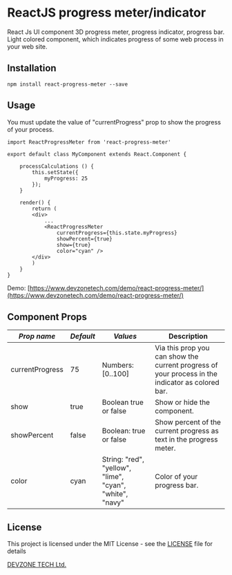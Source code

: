 ReactJS progress meter/indicator
=========

React Js UI component 3D progress meter, progress indicator, progress bar. Light colored component, which indicates progress of some web process in your web site.

## Installation

  `npm install react-progress-meter --save`

## Usage

You must update the value of "currentProgress" prop to show the progress of your process.

    import ReactProgressMeter from 'react-progress-meter'
 
    export default class MyComponent extends React.Component {
        
        processCalculations () {
            this.setState({
                myProgress: 25 
            }); 
        }
        
        render() {
            return (
            <div>
                ...
                <ReactProgressMeter 
                    currentProgress={this.state.myProgress} 
                    showPercent={true}
                    show={true}
                    color="cyan" />
            </div>
            )
        }
    }

Demo: [https://www.devzonetech.com/demo/react-progress-meter/](https://www.devzonetech.com/demo/react-progress-meter/)

## Component Props 

| *Prop name*       | *Default* | *Values*                                   | Description                                                                                      |
|-----------------|---------|----------------------------------------------------|--------------------------------------------------------------------------------------------------|
| currentProgress | 75      | Numbers: [0..100]                                   | Via this prop you can show the current progress of your process in the indicator as colored bar. |
| show            | true    | Boolean true or false                                      | Show or hide the component.                                                                      |
| showPercent     | false   | Boolean: true or false                                      | Show percent of the current progress as text in the progress meter.                              |
| color           | cyan    | String: "red", "yellow", "lime",  "cyan", "white", "navy"  | Color of your progress bar.   

## License
This project is licensed under the MIT License - see the [LICENSE](LICENSE) file for details

[DEVZONE TECH Ltd.](https://www.devzonetech.com/)